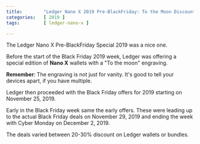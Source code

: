 ```yaml
---
title:        "Ledger Nano X 2019 Pre-BlackFriday: To the Moon Discount Campaign"
categories:   [ 2019 ]
tags:         [ ledger-nano-x ]

---
```


The Ledger Nano X Pre-BlackFriday Special 2019 was a nice one.

Before the start of the Black Friday 2019 week, Ledger was offering a special edition of **Nano X** wallets with a "To the moon" engraving.

**Remember**: The engraving is not just for vanity. It's good to tell your devices apart, if you have multiple.

Ledger then proceeded with the Black Friday offers for 2019 starting on November 25, 2019.

Early in the Black Friday week same the early offers. These were leading up to the actual Black Friday deals on November 29, 2019 and ending the week with Cyber Monday on December 2, 2019.

The deals varied between 20-30% discount on Ledger wallets or bundles.
